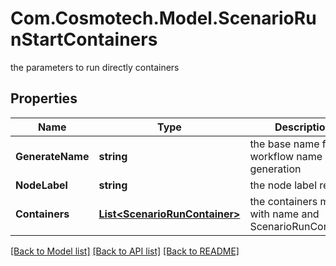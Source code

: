 # Com.Cosmotech.Model.ScenarioRunStartContainers
the parameters to run directly containers

## Properties

Name | Type | Description | Notes
------------ | ------------- | ------------- | -------------
**GenerateName** | **string** | the base name for workflow name generation | [optional] 
**NodeLabel** | **string** | the node label request | [optional] 
**Containers** | [**List&lt;ScenarioRunContainer&gt;**](ScenarioRunContainer.md) | the containers map with name and ScenarioRunContainer | 

[[Back to Model list]](../README.md#documentation-for-models) [[Back to API list]](../README.md#documentation-for-api-endpoints) [[Back to README]](../README.md)

